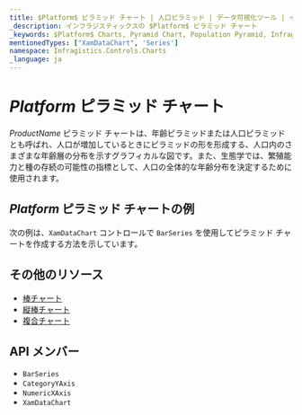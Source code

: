 ```yaml
---
title: $Platform$ ピラミッド チャート | 人口ピラミッド | データ可視化ツール | インフラジスティックス
_description: インフラジスティックスの $Platform$ ピラミッド チャート
_keywords: $Platform$ Charts, Pyramid Chart, Population Pyramid, Infragistics, $Platform$ チャート, ピラミッド チャート, 人口ピラミッド, インフラジスティックス
mentionedTypes: ["XamDataChart", 'Series']
namespace: Infragistics.Controls.Charts
_language: ja
---
```

# $Platform$ ピラミッド チャート

$ProductName$ ピラミッド チャートは、年齢ピラミッドまたは人口ピラミッドとも呼ばれ、人口が増加しているときにピラミッドの形を形成する、人口内のさまざまな年齢層の分布を示すグラフィカルな図です。また、生態学では、繁殖能力と種の存続の可能性の指標として、人口の全体的な年齢分布を決定するために使用されます。

## $Platform$ ピラミッド チャートの例

次の例は、`XamDataChart` コントロールで `BarSeries` を使用してピラミッド チャートを作成する方法を示しています。

<code-view style="height: 600px"
           data-demos-base-url="{environment:dvDemosBaseUrl}"
           iframe-src="{environment:dvDemosBaseUrl}/charts/data-chart-pyramid-chart"
           github-src="charts/data-chart/pyramid-chart"
           alt="$Platform$ ピラミッド チャートの例" >
</code-view>

<div class="divider--half"></div>

## その他のリソース
- [棒チャート](bar-chart.md)
- [縦棒チャート](column-chart.md)
- [複合チャート](composite-chart.md)
<!-- - [ガント チャート](gantt-chart.md) -->

## API メンバー
- `BarSeries`
- `CategoryYAxis`
- `NumericXAxis`
- `XamDataChart`

